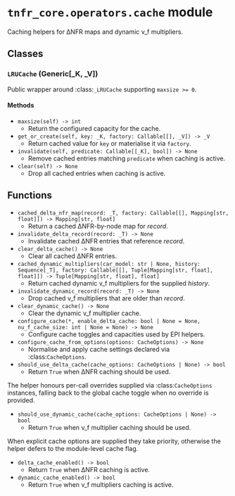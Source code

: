 # `tnfr_core.operators.cache` module
Caching helpers for ΔNFR maps and dynamic ν_f multipliers.

## Classes
### `LRUCache` (Generic[_K, _V])
Public wrapper around :class:`_LRUCache` supporting ``maxsize >= 0``.

#### Methods
- `maxsize(self) -> int`
  - Return the configured capacity for the cache.
- `get_or_create(self, key: _K, factory: Callable[[], _V]) -> _V`
  - Return cached value for ``key`` or materialise it via ``factory``.
- `invalidate(self, predicate: Callable[[_K], bool]) -> None`
  - Remove cached entries matching ``predicate`` when caching is active.
- `clear(self) -> None`
  - Drop all cached entries when caching is active.

## Functions
- `cached_delta_nfr_map(record: _T, factory: Callable[[], Mapping[str, float]]) -> Mapping[str, float]`
  - Return a cached ΔNFR-by-node map for *record*.
- `invalidate_delta_record(record: _T) -> None`
  - Invalidate cached ΔNFR entries that reference *record*.
- `clear_delta_cache() -> None`
  - Clear all cached ΔNFR entries.
- `cached_dynamic_multipliers(car_model: str | None, history: Sequence[_T], factory: Callable[[], Tuple[Mapping[str, float], float]]) -> Tuple[Mapping[str, float], float]`
  - Return cached dynamic ν_f multipliers for the supplied *history*.
- `invalidate_dynamic_record(record: _T) -> None`
  - Drop cached ν_f multipliers that are older than *record*.
- `clear_dynamic_cache() -> None`
  - Clear the dynamic ν_f multiplier cache.
- `configure_cache(*, enable_delta_cache: bool | None = None, nu_f_cache_size: int | None = None) -> None`
  - Configure cache toggles and capacities used by EPI helpers.
- `configure_cache_from_options(options: CacheOptions) -> None`
  - Normalise and apply cache settings declared via :class:`CacheOptions`.
- `should_use_delta_cache(cache_options: CacheOptions | None) -> bool`
  - Return ``True`` when ΔNFR caching should be used.

The helper honours per-call overrides supplied via :class:`CacheOptions`
instances, falling back to the global cache toggle when no override is
provided.
- `should_use_dynamic_cache(cache_options: CacheOptions | None) -> bool`
  - Return ``True`` when ν_f multiplier caching should be used.

When explicit cache options are supplied they take priority, otherwise the
helper defers to the module-level cache flag.
- `delta_cache_enabled() -> bool`
  - Return ``True`` when ΔNFR caching is active.
- `dynamic_cache_enabled() -> bool`
  - Return ``True`` when ν_f multipliers caching is active.

